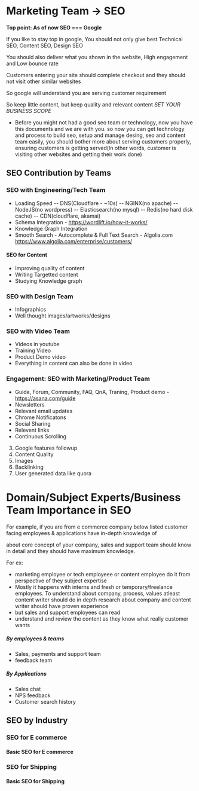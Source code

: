 # Marketing Team -> SEO

**Top point: As of now SEO === Google**

If you like to stay top in google, You should not only give best Technical SEO, Content SEO, Design SEO

You should also deliver what you shown in the website, High engagement and Low bounce rate

Customers entering your site should complete checkout and they should not visit other similar websites

So google will understand you are serving customer requirement

So keep little content, but keep quality and relevant content *SET YOUR BUSINESS SCOPE*

- Before you might not had a good seo team or technology, now you have this documents and we are with you. so now you can get technology and process to build seo, setup and manage desing, seo and content team easily, you should bother more about serving customers properly, ensuring customers is getting served(In other words, customer is visiting other websites and getting their work done)

## SEO Contribution by Teams

### SEO with Engineering/Tech Team

- Loading Speed 
-- DNS(Cloudflare - ~10s)
-- NGINX(no apache)
-- NodeJS(no wordpress)
-- Elasticsearch(no mysql)
-- Redis(no hard disk cache)
-- CDN(cloudflare, akamai)
- Schema Integration - https://wordlift.io/how-it-works/
- Knowledge Graph Integration
- Smooth Search - Autocomplete & Full Text Search - Algolia.com https://www.algolia.com/enterprise/customers/


#### SEO for Content

- Improving quality of content
- Writing Targetted content
- Studying Knowledge graph

### SEO with Design Team

- Infographics
- Well thought images/artworks/designs

### SEO with Video Team

- Videos in youtube
- Training Video
- Product Demo video
- Everything in content can also be done in video


### Engagement: SEO with Marketing/Product Team
- Guide, Forum, Community, FAQ, QnA, Traning, Product demo - https://asana.com/guide
- Newsletters
- Relevant email updates
- Chrome Notificatons
- Social Sharing
- Relevent links
- Continuous Scrolling

3. Google features followup
4. Content Quality
5. Images
6. Backlinking
7. User generated data like quora

# Domain/Subject Experts/Business Team Importance in SEO
For example, if you are from e commerce company below listed customer facing employees & applications have in-depth knowledge of 

about core concept of your company, sales and support team should know in detail and they should have maximum knowledge.

For ex: 
- marketing employee or tech employeee or content employee do it from perspective of they subject expertise 
- Mostly it happens with interns and fresh or temporary/freelance employees. To understand about company, process, values atleast content writer should do in depth research about company and content writer should have proven experience
- but sales and support employees can read
- understand and review the content as they know what really customer wants

##### By employees & teams
- Sales, payments and support team
- feedback team

##### By Applications
- Sales chat
- NPS feedback
- Customer search history


## SEO  by Industry

### SEO for E commerce

#### Basic SEO for E commerce


### SEO for Shipping

#### Basic SEO for Shipping


